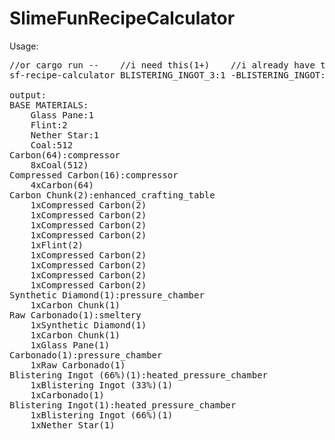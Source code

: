 # SlimeFunRecipeCalculator
Usage: 
<pre>
//or cargo run --    //i need this(1+)    //i already have this(0+)
sf-recipe-calculator BLISTERING_INGOT_3:1 -BLISTERING_INGOT:1

output:
BASE MATERIALS:
	Glass Pane:1
	Flint:2
	Nether Star:1
	Coal:512
Carbon(64):compressor
	8xCoal(512)
Compressed Carbon(16):compressor
	4xCarbon(64)
Carbon Chunk(2):enhanced_crafting_table
	1xCompressed Carbon(2)
	1xCompressed Carbon(2)
	1xCompressed Carbon(2)
	1xCompressed Carbon(2)
	1xFlint(2)
	1xCompressed Carbon(2)
	1xCompressed Carbon(2)
	1xCompressed Carbon(2)
	1xCompressed Carbon(2)
Synthetic Diamond(1):pressure_chamber
	1xCarbon Chunk(1)
Raw Carbonado(1):smeltery
	1xSynthetic Diamond(1)
	1xCarbon Chunk(1)
	1xGlass Pane(1)
Carbonado(1):pressure_chamber
	1xRaw Carbonado(1)
Blistering Ingot (66%)(1):heated_pressure_chamber
	1xBlistering Ingot (33%)(1)
	1xCarbonado(1)
Blistering Ingot(1):heated_pressure_chamber
	1xBlistering Ingot (66%)(1)
	1xNether Star(1)
</pre>
